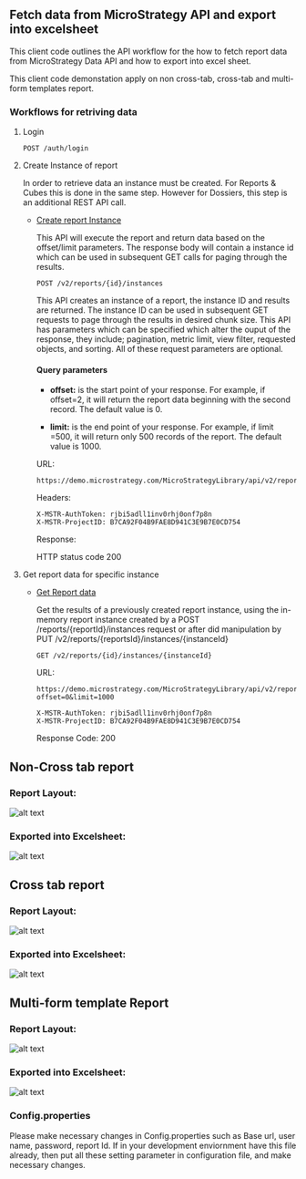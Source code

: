 ## Fetch data from MicroStrategy API and export into excelsheet

This client code outlines the API workflow for the how to fetch report data from MicroStrategy Data API and how to export into excel sheet.

This client code demonstation apply on non cross-tab, cross-tab and multi-form templates report.


### Workflows for retriving data

1. Login

    ```http
    POST /auth/login
    ```

2. Create Instance of report

   In order to retrieve data an instance must be created. For Reports & Cubes this is done in the same step. However for Dossiers, this step is an additional REST API call.

   * [Create report Instance](https://demo.microstrategy.com/MicroStrategyLibrary/api-docs/index.html#!/Reports/createReportInstance_0)

        This API will execute the report and return data based on the offset/limit parameters. The response body will contain a instance id which can be used in subsequent GET calls for paging through the results.

        ```http
        POST /v2/reports/{id}/instances
        ```

        This API creates an instance of a report, the instance ID and results are returned. The instance ID can be used in subsequent GET requests to page through the results in desired chunk size. This API has parameters which can be specified which alter the ouput of the response, they include; pagination, metric limit, view filter, requested objects, and sorting. All of these request parameters are optional.

        #### Query parameters

        * **offset:** is the start point of your response. For example, if offset=2, it will return the report data beginning with the second record. The default value is 0.

        * **limit:** is the end point of your response. For example, if limit =500, it will return only 500 records of the report. The default value is 1000.

        URL:

        ```http
        https://demo.microstrategy.com/MicroStrategyLibrary/api/v2/reports/9A080A2411D63D9FC0009CAD9AD9374F/instances
        ```

        Headers:

        ```http
        X-MSTR-AuthToken: rjbi5adll1inv0rhj0onf7p8n
        X-MSTR-ProjectID: B7CA92F04B9FAE8D941C3E9B7E0CD754
        ```

        Response:

        HTTP status code 200

3. Get report data for specific instance

   * [Get Report data](https://demo.microstrategy.com/MicroStrategyLibrary/api-docs/index.html#!/Reports/executeReport)

        Get the results of a previously created report instance, using the in-memory report instance created by a POST /reports/{reportId}/instances request or after did manipulation by PUT /v2/reports/{reportsId}/instances/{instanceId}

        ```http
        GET /v2/reports/{id}/instances/{instanceId}
        ```

        URL:

        ```http
        https://demo.microstrategy.com/MicroStrategyLibrary/api/v2/reports/9A080A2411D63D9FC0009CAD9AD9374F/instances/49F2AEFA11EA11270CD20080EFA59B90?offset=0&limit=1000
        ```

        ```http
        X-MSTR-AuthToken: rjbi5adll1inv0rhj0onf7p8n
        X-MSTR-ProjectID: B7CA92F04B9FAE8D941C3E9B7E0CD754
        ```

        Response Code: 200


## Non-Cross tab report

### Report Layout:



![alt text](https://github.microstrategy.com/neelpatel/DataAPI/blob/master/ScreenShot/Report.png)




### Exported into Excelsheet:

![alt text](https://github.microstrategy.com/neelpatel/DataAPI/blob/master/ScreenShot/Excelsheet.png)


## Cross tab report

### Report Layout:

![alt text](https://github.microstrategy.com/neelpatel/DataAPI/blob/master/ScreenShot/CrosstabReport.png)

### Exported into Excelsheet:

![alt text](https://github.microstrategy.com/neelpatel/DataAPI/blob/master/ScreenShot/CrosstabExcel.png)


## Multi-form template Report

### Report Layout:

![alt text](https://github.microstrategy.com/neelpatel/DataAPI/blob/master/ScreenShot/MultiformReport.png)

### Exported into Excelsheet:

![alt text](https://github.microstrategy.com/neelpatel/DataAPI/blob/master/ScreenShot/MultiformExcel.png)



### Config.properties

Please make necessary changes in Config.properties such as Base url, user name, password, report Id.
If in your development enviornment have this file already, then put all these setting parameter in configuration file, and make necessary changes.







